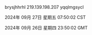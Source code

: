 brysjhhrhl 219.139.198.207 yqqlmgsycl

2024年 09月 27日 星期五 07:50:02 CST

2024年 09月 26日 星期四 23:50:02 GMT
